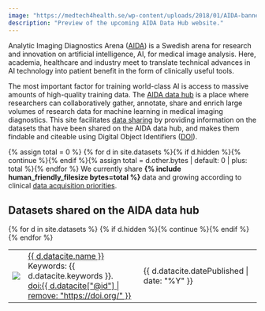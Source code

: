 ```yaml
---
image: "https://medtech4health.se/wp-content/uploads/2018/01/AIDA-banner-smal.jpg"
description: "Preview of the upcoming AIDA Data Hub website."
---
```

Analytic Imaging Diagnostics Arena ([AIDA](https://medtech4health.se/aida)) is a
Swedish arena for research and innovation on artificial intelligence, AI, for
medical image analysis. Here, academia, healthcare and industry meet to
translate technical advances in AI technology into patient benefit in the form
of clinically useful tools.

The most important factor for training world-class AI is access to massive
amounts of high-quality training data.
The [AIDA data hub](https://medtech4health.se/aida/datahub/) is a place where researchers can
collaboratively gather, annotate, share and enrich large volumes of research
data for machine learning in medical imaging diagnostics.
This site facilitates [data sharing](../sharing/) by providing information on the datasets that
have been shared on the AIDA data hub, and makes them findable and citeable
using Digital Object Identifiers ([DOI](/about#what-are-dois-and-dataset-registers)).

{% assign total = 0 %}
{% for d in site.datasets %}{% if d.hidden %}{% continue  %}{% endif %}{% assign total = d.other.bytes | default: 0 | plus: total %}{% endfor %}
We currently share <b>{% include human_friendly_filesize bytes=total %} </b>
data and growing according to clinical [data acquisition priorities](/prio).

## Datasets shared on the AIDA data hub

<div class="dataset-table">
  <table>
    {% for d in site.datasets %}
      {% if d.hidden %}{% continue  %}{% endif %}
      <tr>
        <td><a href="{{ d.url }}"><img src="{{ d.other.image | default: d.other.exampleImage[0].thumbnail-url | default: d.other.exampleImage[0].url }}"></a></td>
        <td>
          <a href="{{ d.url }}">{{ d.datacite.name }}</a><br/>
          <span class="keywords">Keywords: {{ d.datacite.keywords }}.</span><br/>
          <a href="{{ d.datacite["@id"] }}" class="doi">doi:{{ d.datacite["@id"] | remove: "https://doi.org/" }}</a>
        </td>
        <td>{{ d.datacite.datePublished | date: "%Y" }}</td>
      </tr>
    {% endfor %}
  </table>
</div>
